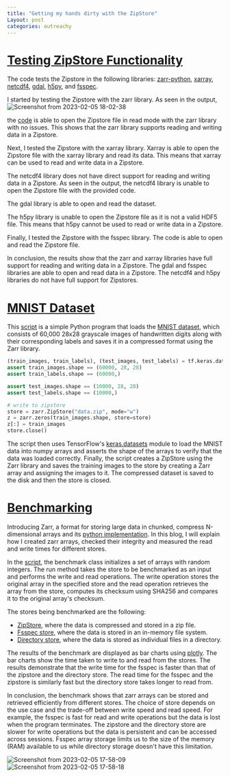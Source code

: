 ```yaml
---
title: "Getting my hands dirty with the ZipStore"
Layout: post
categories: outreachy
---
```


# [Testing ZipStore Functionality](https://github.com/caviere/testing_zipstore/blob/main/real%20%20world%20data/main.py)

The code tests the Zipstore in the following libraries: [zarr-python](https://zarr.readthedocs.io/en/stable/index.html), [xarray](https://docs.xarray.dev/en/stable/), [netcdf4](https://docs.unidata.ucar.edu/netcdf-c/current/), [gdal](https://gdal.org/), [h5py](https://docs.h5py.org/en/stable/), and [fsspec](https://filesystem-spec.readthedocs.io/en/latest/).

I started by testing the Zipstore with the zarr library. As seen in the output,  ![Screenshot from 2023-02-05 18-02-38](https://user-images.githubusercontent.com/110189834/216827264-e60c6d21-e891-4056-9b4d-11f598a2f988.png) 

the [code](https://github.com/caviere/testing_zipstore/blob/main/real%20%20world%20data/main.py) is able to open the Zipstore file in read mode with the zarr library with no issues. This shows that the zarr library supports reading and writing data in a Zipstore.

Next, I tested the Zipstore with the xarray library. Xarray is able to open the Zipstore file with the xarray library and read its data. This means that xarray can be used to read and write data in a Zipstore.

The netcdf4 library does not have direct support for reading and writing data in a Zipstore. As seen in the output, the netcdf4 library is unable to open the Zipstore file with the provided code.

The gdal library is able to open and read the dataset.

The h5py library is unable to open the Zipstore file as it is not a valid HDF5 file. This means that h5py cannot be used to read or write data in a Zipstore.

Finally, I tested the Zipstore with the fsspec library. The code is able to open and read the Zipstore file.

In conclusion, the results show that the zarr and xarray libraries have full support for reading and writing data in a Zipstore. The gdal and fsspec libraries are able to open and read data in a Zipstore. The netcdf4 and h5py libraries do not have full support for Zipstores. 

# [MNIST Dataset](https://github.com/caviere/testing_zipstore/blob/main/py/example.py)

This [script](https://github.com/caviere/testing_zipstore/blob/main/py/example.py) is a simple Python program that loads the [MNIST dataset](http://yann.lecun.com/exdb/mnist/), which consists of 60,000 28x28 grayscale images of handwritten digits along with their corresponding labels and saves it in a compressed format using the Zarr library.
```python
(train_images, train_labels), (test_images, test_labels) = tf.keras.datasets.mnist.load_data()
assert train_images.shape == (60000, 28, 28)
assert train_labels.shape == (60000,)

assert test_images.shape == (10000, 28, 28)
assert test_labels.shape == (10000,)

# write to zipstore
store = zarr.ZipStore("data.zip", mode="w")
z = zarr.zeros(train_images.shape, store=store)
z[:] = train_images
store.close()
```

The script then uses TensorFlow's [keras.datasets](https://keras.io/api/datasets/) module to load the MNIST data into numpy arrays and asserts the shape of the arrays to verify that the data was loaded correctly. Finally, the script creates a ZipStore using the Zarr library and saves the training images to the store by creating a Zarr array and assigning the images to it. The compressed dataset is saved to the disk and then the store is closed. 

# [Benchmarking](https://github.com/caviere/testing_zipstore/blob/main/benchmark/main.py)

Introducing Zarr, a format for storing large data in chunked, compress N-dimensional arrays and its [python implementation](https://github.com/zarr-developers/zarr-python). In this blog, I will explain how I created zarr arrays, checked their integrity and measured the read and write times for different stores.

In the [script](https://github.com/caviere/testing_zipstore/blob/main/benchmark/main.py), the benchmark class initializes a set of arrays with random integers. The run method takes the store to be benchmarked as an input and performs the write and read operations. The write operation stores the original array in the specified store and the read operation retrieves the array from the store, computes its checksum using SHA256 and compares it to the original array's checksum.

The stores being benchmarked are the following:

* [ZipStore](https://zarr.readthedocs.io/en/stable/api/storage.html#zarr.storage.ZipStore), where the data is compressed and stored in a zip file.
* [Fsspec store](https://github.com/fsspec/filesystem_spec), where the data is stored in an in-memory file system.
* [Directory store](https://zarr.readthedocs.io/en/stable/api/storage.html#zarr.storage.DirectoryStore), where the data is stored as individual files in a directory.

The results of the benchmark are displayed as bar charts using [plotly](https://plotly.com/). The bar charts show the time taken to write to and read from the stores. The results demonstrate that the write time for the fsspec is faster than that of the zipstore and the directory store. The read time for the fsspec and the zipstore is similarly fast but the directory store takes longer to read from.

In conclusion, the benchmark shows that zarr arrays can be stored and retrieved efficiently from different stores. The choice of store depends on the use case and the trade-off between write speed and read speed. For example, the fsspec is fast for read and write operations but the data is lost when the program terminates. The zipstore and the directory store are slower for write operations but the data is persistent and can be accessed across sessions. Fsspec array storage limits us to the size of the memory (RAM) available to us while directory storage doesn't have this limitation.

![Screenshot from 2023-02-05 17-58-09](https://user-images.githubusercontent.com/110189834/216827078-710f7f33-19ec-4990-b6ce-4fca83c83486.png)
![Screenshot from 2023-02-05 17-58-18](https://user-images.githubusercontent.com/110189834/216827060-1d6c824b-96d4-4bb1-aace-87a87144d9bc.png)


